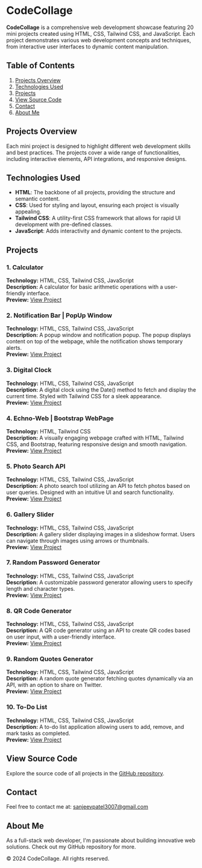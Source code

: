 # CodeCollage

**CodeCollage** is a comprehensive web development showcase featuring 20 mini projects created using HTML, CSS, Tailwind CSS, and JavaScript. Each project demonstrates various web development concepts and techniques, from interactive user interfaces to dynamic content manipulation.

## Table of Contents

1. [Projects Overview](#projects-overview)
2. [Technologies Used](#technologies-used)
3. [Projects](#projects)
4. [View Source Code](#view-source-code)
5. [Contact](#contact)
6. [About Me](#about-me)

## Projects Overview

Each mini project is designed to highlight different web development skills and best practices. The projects cover a wide range of functionalities, including interactive elements, API integrations, and responsive designs.

## Technologies Used

- **HTML**: The backbone of all projects, providing the structure and semantic content.
- **CSS**: Used for styling and layout, ensuring each project is visually appealing.
- **Tailwind CSS**: A utility-first CSS framework that allows for rapid UI development with pre-defined classes.
- **JavaScript**: Adds interactivity and dynamic content to the projects.

## Projects

### 1. Calculator
**Technology:** HTML, CSS, Tailwind CSS, JavaScript  
**Description:** A calculator for basic arithmetic operations with a user-friendly interface.  
**Preview:** [View Project](#)

### 2. Notification Bar | PopUp Window
**Technology:** HTML, CSS, Tailwind CSS, JavaScript  
**Description:** A popup window and notification popup. The popup displays content on top of the webpage, while the notification shows temporary alerts.  
**Preview:** [View Project](#)

### 3. Digital Clock
**Technology:** HTML, CSS, Tailwind CSS, JavaScript  
**Description:** A digital clock using the Date() method to fetch and display the current time. Styled with Tailwind CSS for a sleek appearance.  
**Preview:** [View Project](#)

### 4. Echno-Web | Bootstrap WebPage
**Technology:** HTML, Tailwind CSS  
**Description:** A visually engaging webpage crafted with HTML, Tailwind CSS, and Bootstrap, featuring responsive design and smooth navigation.  
**Preview:** [View Project](#)

### 5. Photo Search API
**Technology:** HTML, CSS, Tailwind CSS, JavaScript  
**Description:** A photo search tool utilizing an API to fetch photos based on user queries. Designed with an intuitive UI and search functionality.  
**Preview:** [View Project](#)

### 6. Gallery Slider
**Technology:** HTML, CSS, Tailwind CSS, JavaScript  
**Description:** A gallery slider displaying images in a slideshow format. Users can navigate through images using arrows or thumbnails.  
**Preview:** [View Project](#)

### 7. Random Password Generator
**Technology:** HTML, CSS, Tailwind CSS, JavaScript  
**Description:** A customizable password generator allowing users to specify length and character types.  
**Preview:** [View Project](#)

### 8. QR Code Generator
**Technology:** HTML, CSS, Tailwind CSS, JavaScript  
**Description:** A QR code generator using an API to create QR codes based on user input, with a user-friendly interface.  
**Preview:** [View Project](#)

### 9. Random Quotes Generator
**Technology:** HTML, CSS, Tailwind CSS, JavaScript  
**Description:** A random quote generator fetching quotes dynamically via an API, with an option to share on Twitter.  
**Preview:** [View Project](#)

### 10. To-Do List
**Technology:** HTML, CSS, Tailwind CSS, JavaScript  
**Description:** A to-do list application allowing users to add, remove, and mark tasks as completed.  
**Preview:** [View Project](#)

## View Source Code

Explore the source code of all projects in the [GitHub repository](https://github.com/sanjeevpatel3007/codecollage).

## Contact

Feel free to contact me at: [sanjeevpatel3007@gmail.com](mailto:sanjeevpatel3007@gmail.com)

## About Me

As a full-stack web developer, I'm passionate about building innovative web solutions. Check out my GitHub repository for more.

© 2024 CodeCollage. All rights reserved.
